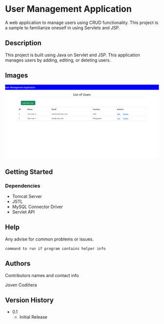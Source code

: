 # User Management Application

A web application to manage users using CRUD functionality. This project is a sample to familiarize oneself in using Servlets and JSP.

## Description

This project is built using Java on Servlet and JSP. This application manages users by adding, editing, or deleting users.

## Images

![user-list](https://raw.githubusercontent.com/jovenclcodinera/user-crud-application/master/user-management_user-list.PNG)

## Getting Started

### Dependencies

* Tomcat Server
* JSTL
* MySQL Connector Driver
* Servlet API

## Help

Any advise for common problems or issues.
```
command to run if program contains helper info
```

## Authors

Contributors names and contact info

Joven Codiñera

## Version History

* 0.1
    * Initial Release

